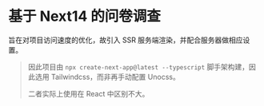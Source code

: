 # 基于 Next14 的问卷调查

旨在对项目访问速度的优化，故引入 SSR 服务端渲染，并配合服务器做相应设置。

> 因此项目由 `npx create-next-app@latest --typescript` 脚手架构建，因此选用 Tailwindcss，而非再手动配置 Unocss。
>
> 二者实际上使用在 React 中区别不大。
